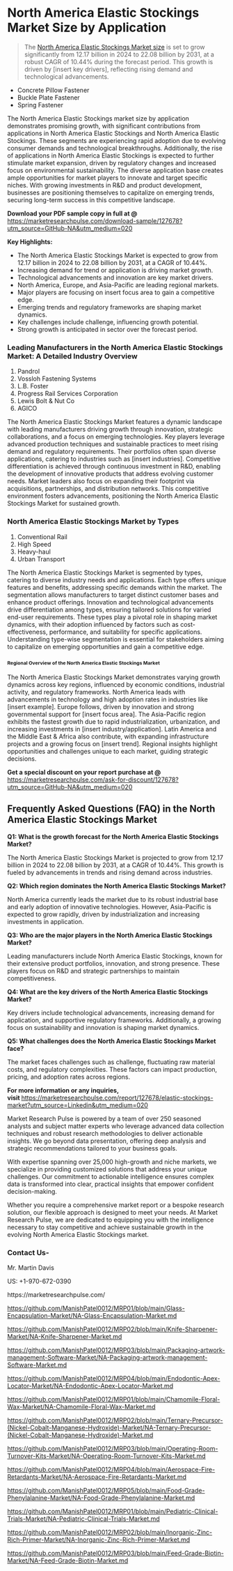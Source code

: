 <h1>North America Elastic Stockings Market&nbsp;Size by Application</h1><blockquote><p>The <a href="https://marketresearchpulse.com/download-sample/127678?utm_source=GitHub-NA&amp;utm_medium=020">North America Elastic Stockings Market size</a> is set to grow significantly from 12.17 billion in 2024 to 22.08 billion by 2031, at a robust CAGR of 10.44% during the forecast period. This growth is driven by [insert key drivers], reflecting rising demand and technological advancements.</p></blockquote><ul><li>Concrete Pillow Fastener<li> Buckle Plate Fastener<li> Spring Fastener</li></ul><p>The North America Elastic Stockings market size by application demonstrates promising growth, with significant contributions from applications in North America Elastic Stockings and North America Elastic Stockings. These segments are experiencing rapid adoption due to evolving consumer demands and technological breakthroughs. Additionally, the rise of applications in North America Elastic Stockings is expected to further stimulate market expansion, driven by regulatory changes and increased focus on environmental sustainability. The diverse application base creates ample opportunities for market players to innovate and target specific niches. With growing investments in R&D and product development, businesses are positioning themselves to capitalize on emerging trends, securing long-term success in this competitive landscape.</p><p><strong>Download your PDF sample copy in full at @ </strong><a href="https://marketresearchpulse.com/download-sample/127678?utm_source=GitHub-NA&amp;utm_medium=020">https://marketresearchpulse.com/download-sample/127678?utm_source=GitHub-NA&amp;utm_medium=020</a></p><p><strong>Key Highlights: </strong></p><ul><li>The North America Elastic Stockings Market is expected to grow from 12.17 billion in 2024 to 22.08 billion by 2031, at a CAGR of 10.44%.</li><li>Increasing demand for trend or application is driving market growth.</li><li>Technological advancements and innovation are key market drivers.</li><li>North America, Europe, and Asia-Pacific are leading regional markets.</li><li>Major players are focusing on insert focus area to gain a competitive edge.</li><li>Emerging trends and regulatory frameworks are shaping market dynamics.</li><li>Key challenges include challenge, influencing growth potential.</li><li>Strong growth is anticipated in sector over the forecast period.</li></ul><h3>Leading Manufacturers in the North America Elastic Stockings Market: A Detailed Industry Overview</h3><ol><li>Pandrol</li><li>Vossloh Fastening Systems</li><li>L.B. Foster</li><li>Progress Rail Services Corporation</li><li>Lewis Bolt & Nut Co</li><li>AGICO</li></ol><div class="flex max-w-full flex-col flex-grow"><div class="min-h-8 text-message flex w-full flex-col items-end gap-2 whitespace-normal break-words [.text-message+&amp;]:mt-5" dir="auto" data-message-author-role="assistant" data-message-id="fd8432e4-4910-450d-b182-61b7bfb0a01f" data-message-model-slug="gpt-4o"><div class="flex w-full flex-col gap-1 empty:hidden first:pt-[3px]"><div class="markdown prose w-full break-words dark:prose-invert light"><p>The North America Elastic Stockings Market features a dynamic landscape with leading manufacturers driving growth through innovation, strategic collaborations, and a focus on emerging technologies. Key players leverage advanced production techniques and sustainable practices to meet rising demand and regulatory requirements. Their portfolios often span diverse applications, catering to industries such as [insert industries]. Competitive differentiation is achieved through continuous investment in R&amp;D, enabling the development of innovative products that address evolving customer needs. Market leaders also focus on expanding their footprint via acquisitions, partnerships, and distribution networks. This competitive environment fosters advancements, positioning the North America Elastic Stockings Market for sustained growth.</p></div></div></div></div><h3>North America Elastic Stockings Market by Types</h3><ol><li>Conventional Rail<li> High Speed<li> Heavy-haul<li> Urban Transport</li></ol><div class="flex max-w-full flex-col flex-grow"><div class="min-h-8 text-message flex w-full flex-col items-end gap-2 whitespace-normal break-words [.text-message+&amp;]:mt-5" dir="auto" data-message-author-role="assistant" data-message-id="084470be-0bb7-4664-bddf-5156b4f41249" data-message-model-slug="gpt-4o-mini"><div class="flex w-full flex-col gap-1 empty:hidden first:pt-[3px]"><div class="markdown prose w-full break-words dark:prose-invert light"><p>The North America Elastic Stockings Market is segmented by types, catering to diverse industry needs and applications. Each type offers unique features and benefits, addressing specific demands within the market. The segmentation allows manufacturers to target distinct customer bases and enhance product offerings. Innovation and technological advancements drive differentiation among types, ensuring tailored solutions for varied end-user requirements. These types play a pivotal role in shaping market dynamics, with their adoption influenced by factors such as cost-effectiveness, performance, and suitability for specific applications. Understanding type-wise segmentation is essential for stakeholders aiming to capitalize on emerging opportunities and gain a competitive edge.</p></div></div></div></div><h3><span style="font-size: 11px;">Regional Overview of the North America Elastic Stockings Market</span></h3><div class="flex max-w-full flex-col flex-grow"><div class="min-h-8 text-message flex w-full flex-col items-end gap-2 whitespace-normal break-words [.text-message+&amp;]:mt-5" dir="auto" data-message-author-role="assistant" data-message-id="e9038762-ce64-4e30-91c9-9bd413514231" data-message-model-slug="gpt-4o-mini"><div class="flex w-full flex-col gap-1 empty:hidden first:pt-[3px]"><div class="markdown prose w-full break-words dark:prose-invert light"><p>The North America Elastic Stockings Market demonstrates varying growth dynamics across key regions, influenced by economic conditions, industrial activity, and regulatory frameworks. North America leads with advancements in technology and high adoption rates in industries like [insert example]. Europe follows, driven by innovation and strong governmental support for [insert focus area]. The Asia-Pacific region exhibits the fastest growth due to rapid industrialization, urbanization, and increasing investments in [insert industry/application]. Latin America and the Middle East &amp; Africa also contribute, with expanding infrastructure projects and a growing focus on [insert trend]. Regional insights highlight opportunities and challenges unique to each market, guiding strategic decisions.</p></div></div></div></div><p><strong>Get a special discount on your report purchase at @ </strong><a href="https://marketresearchpulse.com/ask-for-discount/127678?utm_source=GitHub-NA&amp;utm_medium=020">https://marketresearchpulse.com/ask-for-discount/127678?utm_source=GitHub-NA&amp;utm_medium=020</a></p><h2>Frequently Asked Questions (FAQ) in the North America Elastic Stockings Market</h2><p><strong>Q1: What is the growth forecast for the North America Elastic Stockings Market?</strong></p><p>The North America Elastic Stockings Market is projected to grow from 12.17 billion in 2024 to 22.08 billion by 2031, at a CAGR of 10.44%. This growth is fueled by advancements in trends and rising demand across industries.</p><p><strong>Q2: Which region dominates the North America Elastic Stockings Market?</strong></p><p>North America currently leads the market due to its robust industrial base and early adoption of innovative technologies. However, Asia-Pacific is expected to grow rapidly, driven by industrialization and increasing investments in application.</p><p><strong>Q3: Who are the major players in the North America Elastic Stockings Market?</strong></p><p>Leading manufacturers include North America Elastic Stockings, known for their extensive product portfolios, innovation, and strong presence. These players focus on R&amp;D and strategic partnerships to maintain competitiveness.</p><p><strong>Q4: What are the key drivers of the North America Elastic Stockings Market?</strong></p><p>Key drivers include technological advancements, increasing demand for application, and supportive regulatory frameworks. Additionally, a growing focus on sustainability and innovation is shaping market dynamics.</p><p><strong>Q5: What challenges does the North America Elastic Stockings Market face?</strong></p><p>The market faces challenges such as challenge, fluctuating raw material costs, and regulatory complexities. These factors can impact production, pricing, and adoption rates across regions.</p><p><strong>For more information or any inquiries, visit&nbsp;</strong><a href="https://marketresearchpulse.com/report/127678/elastic-stockings-market?utm_source=Linkedin&utm_medium=020">https://marketresearchpulse.com/report/127678/elastic-stockings-market?utm_source=Linkedin&utm_medium=020</a></p><p>Market Research Pulse is powered by a team of over 250 seasoned analysts and subject matter experts who leverage advanced data collection techniques and robust research methodologies to deliver actionable insights. We go beyond data presentation, offering deep analysis and strategic recommendations tailored to your business goals.</p><p>With expertise spanning over 25,000 high-growth and niche markets, we specialize in providing customized solutions that address your unique challenges. Our commitment to actionable intelligence ensures complex data is transformed into clear, practical insights that empower confident decision-making.</p><p>Whether you require a comprehensive market report or a bespoke research solution, our flexible approach is designed to meet your needs. At Market Research Pulse, we are dedicated to equipping you with the intelligence necessary to stay competitive and achieve sustainable growth in the evolving North America Elastic Stockings market.</p><h3><strong>Contact Us-</strong></h3><p>Mr. Martin Davis</p><p>US: +1-970-672-0390</p><p>https://marketresearchpulse.com/</p><p><a href="https://github.com/ManishPatel0012/MRP01/blob/main/Glass-Encapsulation-Market/NA-Glass-Encapsulation-Market.md">https://github.com/ManishPatel0012/MRP01/blob/main/Glass-Encapsulation-Market/NA-Glass-Encapsulation-Market.md</a></p><p><a href="https://github.com/ManishPatel0012/MRP02/blob/main/Knife-Sharpener-Market/NA-Knife-Sharpener-Market.md">https://github.com/ManishPatel0012/MRP02/blob/main/Knife-Sharpener-Market/NA-Knife-Sharpener-Market.md</a></p><p><a href="https://github.com/ManishPatel0012/MRP03/blob/main/Packaging-artwork-management-Software-Market/NA-Packaging-artwork-management-Software-Market.md">https://github.com/ManishPatel0012/MRP03/blob/main/Packaging-artwork-management-Software-Market/NA-Packaging-artwork-management-Software-Market.md</a></p><p><a href="https://github.com/ManishPatel0012/MRP04/blob/main/Endodontic-Apex-Locator-Market/NA-Endodontic-Apex-Locator-Market.md">https://github.com/ManishPatel0012/MRP04/blob/main/Endodontic-Apex-Locator-Market/NA-Endodontic-Apex-Locator-Market.md</a></p><p><a href="https://github.com/ManishPatel0012/MRP01/blob/main/Chamomile-Floral-Wax-Market/NA-Chamomile-Floral-Wax-Market.md">https://github.com/ManishPatel0012/MRP01/blob/main/Chamomile-Floral-Wax-Market/NA-Chamomile-Floral-Wax-Market.md</a></p><p><a href="https://github.com/ManishPatel0012/MRP02/blob/main/Ternary-Precursor-(Nickel-Cobalt-Manganese-Hydroxide)-Market/NA-Ternary-Precursor-(Nickel-Cobalt-Manganese-Hydroxide)-Market.md">https://github.com/ManishPatel0012/MRP02/blob/main/Ternary-Precursor-(Nickel-Cobalt-Manganese-Hydroxide)-Market/NA-Ternary-Precursor-(Nickel-Cobalt-Manganese-Hydroxide)-Market.md</a></p><p><a href="https://github.com/ManishPatel0012/MRP03/blob/main/Operating-Room-Turnover-Kits-Market/NA-Operating-Room-Turnover-Kits-Market.md">https://github.com/ManishPatel0012/MRP03/blob/main/Operating-Room-Turnover-Kits-Market/NA-Operating-Room-Turnover-Kits-Market.md</a></p><p><a href="https://github.com/ManishPatel0012/MRP04/blob/main/Aerospace-Fire-Retardants-Market/NA-Aerospace-Fire-Retardants-Market.md">https://github.com/ManishPatel0012/MRP04/blob/main/Aerospace-Fire-Retardants-Market/NA-Aerospace-Fire-Retardants-Market.md</a></p><p><a href="https://github.com/ManishPatel0012/MRP05/blob/main/Food-Grade-Phenylalanine-Market/NA-Food-Grade-Phenylalanine-Market.md">https://github.com/ManishPatel0012/MRP05/blob/main/Food-Grade-Phenylalanine-Market/NA-Food-Grade-Phenylalanine-Market.md</a></p><p><a href="https://github.com/ManishPatel0012/MRP01/blob/main/Pediatric-Clinical-Trials-Market/NA-Pediatric-Clinical-Trials-Market.md">https://github.com/ManishPatel0012/MRP01/blob/main/Pediatric-Clinical-Trials-Market/NA-Pediatric-Clinical-Trials-Market.md</a></p><p><a href="https://github.com/ManishPatel0012/MRP02/blob/main/Inorganic-Zinc-Rich-Primer-Market/NA-Inorganic-Zinc-Rich-Primer-Market.md">https://github.com/ManishPatel0012/MRP02/blob/main/Inorganic-Zinc-Rich-Primer-Market/NA-Inorganic-Zinc-Rich-Primer-Market.md</a></p><p><a href="https://github.com/ManishPatel0012/MRP03/blob/main/Feed-Grade-Biotin-Market/NA-Feed-Grade-Biotin-Market.md">https://github.com/ManishPatel0012/MRP03/blob/main/Feed-Grade-Biotin-Market/NA-Feed-Grade-Biotin-Market.md</a></p>
